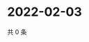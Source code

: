 # 2022-02-03

共 0 条

<!-- BEGIN WEIBO -->
<!-- 最后更新时间 Thu Feb 03 2022 21:17:19 GMT+0800 (China Standard Time) -->

<!-- END WEIBO -->
